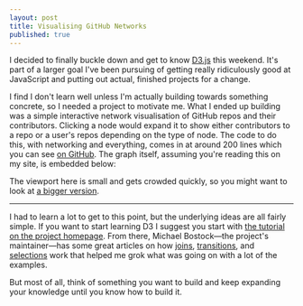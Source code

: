 ```yaml
---
layout: post
title: Visualising GitHub Networks
published: true
---
```


I decided to finally buckle down and get to know [D3.js][d3js] this weekend. It's part of a larger goal I've been pursuing of getting really ridiculously good at JavaScript and putting out actual, finished projects for a change. 

I find I don't learn well unless I'm actually building towards something concrete, so I needed a project to motivate me. What I ended up building was a simple interactive network visualisation of GitHub repos and their contributors. Clicking a node would expand it to show either contributors to a repo or a user's repos depending on the type of node. The code to do this, with networking and everything, comes in at around 200 lines which you can see [on GitHub][repo]. The graph itself, assuming you're reading this on my site, is embedded below:

<div id="gh-graph"></div>

The viewport here is small and gets crowded quickly, so you might want to look at [a bigger version][bigger].

---

I had to learn a lot to get to this point, but the underlying ideas are all fairly simple. If you want to start learning D3 I suggest you start with [the tutorial on the project homepage][d3js]. From there, Michael Bostock—the project's maintainer—has some great articles on how [joins][joins], [transitions][transitions], and [selections][selections] work that helped me grok what was going on with a lot of the examples.

But most of all, think of something you want to build and keep expanding your knowledge until you know how to build it. 

<!-- JS Libraries -->
<script src="http://ajax.googleapis.com/ajax/libs/jquery/1.10.1/jquery.min.js"></script>
<script src="http://d3js.org/d3.v3.min.js" charset="utf-8"></script>
<script src="/labs/d3/github-graph/main.js"></script>
<link href="/labs/d3/github-graph/main.css" rel="stylesheet" type="text/css">

<script type="text/javascript">

var graph = GitHubGraph()
    .width($(".content").width())
    .height(400)
    .repo("AFNetworking/AFNetworking");

d3.select('#gh-graph').call(graph);

</script>

[d3js]: http://d3js.org
[repo]: https://github.com/rpowelll/d3-experiments
[bigger]: http://rpowell.me/labs/d3/github-graph
[joins]: http://bost.ocks.org/mike/join/
[transitions]: http://bost.ocks.org/mike/transition/
[selections]: http://bost.ocks.org/mike/selection/

